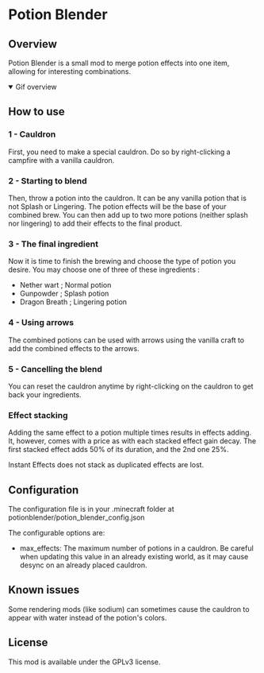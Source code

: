 # Potion Blender

## Overview
Potion Blender is a small mod to merge potion effects into one item, allowing for interesting combinations.

<details open>
<summary>Gif overview</summary>
<img src="https://github.com/motivational-dragon/Potion-Blender/blob/b889de864c5940b860df42366c82e25ca3d16908/img/potion_craft.gif"  alt=""/>
</details>

## How to use

### 1 - Cauldron

First, you need to make a special cauldron. Do so by right-clicking a campfire with a vanilla cauldron.

### 2 - Starting to blend

Then, throw a potion into the cauldron. It can be any vanilla potion that is not Splash or Lingering. The potion effects will be the base of your combined brew. You can then add up to two more potions (neither splash nor lingering) to add their effects to the final product.

### 3 - The final ingredient

Now it is time to finish the brewing and choose the type of potion you desire. You may choose one of three of these ingredients :

-  Nether wart ; Normal potion
-  Gunpowder ; Splash potion
-  Dragon Breath ; Lingering potion


### 4 - Using arrows

The combined potions can be used with arrows using the vanilla craft to add the combined effects to the arrows.

### 5 - Cancelling the blend

You can reset the cauldron anytime by right-clicking on the cauldron to get back your ingredients.

### Effect stacking
Adding the same effect to a potion multiple times results in effects adding. It, however, comes with a price as with each stacked effect gain decay. The first stacked effect adds 50% of its duration, and the 2nd one 25%.

Instant Effects does not stack as duplicated effects are lost.

## Configuration
The configuration file is in your .minecraft folder at potionblender/potion_blender_config.json

The configurable options are:

- max_effects: The maximum number of potions in a cauldron. Be careful when updating this value in an already existing world, as it may cause desync on an already placed cauldron.


## Known issues
Some rendering mods (like sodium) can sometimes cause the cauldron to appear with water instead of the potion's colors.
## License
This mod is available under the GPLv3 license.

